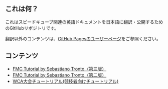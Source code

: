 
## これは何？
これはスピードキューブ関連の英語ドキュメントを日本語に翻訳・公開するためのGitHubリポジトリです。

翻訳以外のコンテンツは、[GitHub Pagesのユーザーページ](https://kawam1123.github.io/)をご参照ください。

## コンテンツ
- [FMC Tutorial by Sebastiano Tronto（第三版）](./FMC/FMC-tutorial/v3)
- [FMC Tutorial by Sebastiano Tronto（第二版）](./FMC/FMC-tutorial.html)
- [WCA大会チュートリアル(競技者向けチュートリアル)](./competitor-tutorial)
